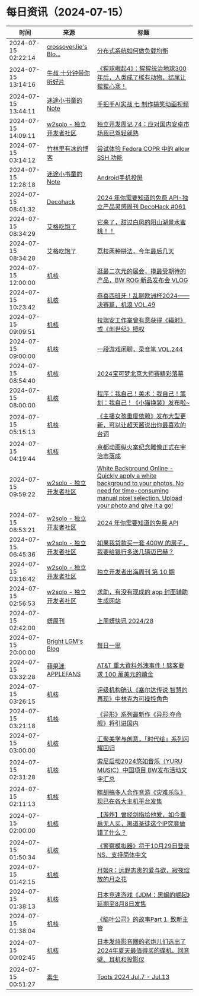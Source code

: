 ﻿# 每日资讯（2024-07-15）

|时间|来源|标题|
|---|---|---|
|2024-07-15 02:22:14|[crossoverJie's Blo...](https://crossoverjie.top/atom.xml)|[分布式系统如何做负载均衡](http://crossoverjie.top/2024/07/15/ob/Pulsar-loadbalance/)|
|2024-07-15 13:14:16|[牛叔 十分钟带你听好片](https://getpodcast.xyz/data/ximalaya/11534451.xml)|[《猩球崛起4》：猩猩统治地球300年后，人类成了稀有动物，结尾让猩猩心寒！](https://www.ximalaya.com/sound/741546860)|
|2024-07-15 13:44:11|[迷途小书童的Note](https://xugaoxiang.com/feed)|[手把手AI实战 七 制作搞笑动画视频](https://xugaoxiang.com/2024/07/15/ai-project-7/)|
|2024-07-15 14:09:11|[w2solo - 独立开发者社区](https://w2solo.com/topics/feed)|[独立开发周记 74：应对国内安卓市场我已驾轻就熟](https://w2solo.com/topics/4773)|
|2024-07-15 03:14:12|[竹林里有冰的博客](https://zhul.in/rss.xml)|[尝试体验 Fedora COPR 中的 allow SSH 功能](https://zhul.in/2024/07/15/try-ssh-connection-in-fedora-copr/)|
|2024-07-15 12:28:18|[迷途小书童的Note](https://xugaoxiang.com/feed)|[Android手机投屏](https://xugaoxiang.com/2024/07/15/scrcpy/)|
|2024-07-15 08:41:32|[Decohack](https://www.decohack.com/feed)|[2024 年你需要知道的免费 API-独立产品灵感周刊 DecoHack #061](https://www.decohack.com/Post/1556)|
|2024-07-15 08:34:29|[艾格吃饱了](https://feedpress.me/wx-aigechibaole)|[它来了，甜过白凤的阳山湖景水蜜桃！！](http://mp.weixin.qq.com/s?__biz=MjM5NTYxODQyMA%3D%3D&mid=2653456150&idx=2&sn=10c7622a9d6978d646f871c28a141a79)|
|2024-07-15 08:34:28|[艾格吃饱了](https://feedpress.me/wx-aigechibaole)|[荔枝两种拼法，今年最后几天](http://mp.weixin.qq.com/s?__biz=MjM5NTYxODQyMA%3D%3D&mid=2653456150&idx=1&sn=9a009089e737902fb97555fdeeb3cb58)|
|2024-07-15 12:00:00|[机核](https://www.gcores.com/rss)|[逛最二次元的展会，摸最受期待的产品，BW ROG 新品发布会 VLOG](https://www.gcores.com/videos/185003)|
|2024-07-15 10:23:42|[机核](https://www.gcores.com/rss)|[恭喜西班牙！乱聊欧洲杯2024——决赛篇，机浪 VOL.49](https://www.gcores.com/radios/185002)|
|2024-07-15 09:09:51|[机核](https://www.gcores.com/rss)|[拉瑞安工作室曾有意获得《辐射》或《创世纪》授权](https://www.gcores.com/articles/185009)|
|2024-07-15 09:00:00|[机核](https://www.gcores.com/rss)|[一段游戏闲聊，录音笔 VOL.244](https://www.gcores.com/radios/185006)|
|2024-07-15 08:54:40|[机核](https://www.gcores.com/rss)|[2024宝可梦北京大师赛精彩落幕](https://www.gcores.com/articles/185007)|
|2024-07-15 08:00:00|[机核](https://www.gcores.com/rss)|[程序：我自己！美术：我自己！策划：我自己！《小猫换装》发布啦~](https://www.gcores.com/articles/184992)|
|2024-07-15 05:15:13|[机核](https://www.gcores.com/rss)|[《主播女孩重度依赖》发布大型更新，可以让超天酱说出你最喜欢的台词](https://www.gcores.com/articles/184993)|
|2024-07-15 04:19:44|[机核](https://www.gcores.com/rss)|[京都动画纵火案纪念雕像正式在宇治市落成](https://www.gcores.com/articles/184991)|
|2024-07-15 09:59:22|[w2solo - 独立开发者社区](https://w2solo.com/topics/feed)|[White Background Online - Quickly apply a white background to your photos. No need for time-consuming manual pixel selection. Upload your photo and give it a go!](https://w2solo.com/topics/4772)|
|2024-07-15 08:53:21|[w2solo - 独立开发者社区](https://w2solo.com/topics/feed)|[2024 年你需要知道的免费 API](https://w2solo.com/topics/4771)|
|2024-07-15 06:45:36|[w2solo - 独立开发者社区](https://w2solo.com/topics/feed)|[如果我贷款买一套 400W 的房子，我要给银行多送几辆迈巴赫？](https://w2solo.com/topics/4770)|
|2024-07-15 03:16:42|[w2solo - 独立开发者社区](https://w2solo.com/topics/feed)|[独立开发者出海周刊 第 10 期](https://w2solo.com/topics/4769)|
|2024-07-15 02:56:53|[w2solo - 独立开发者社区](https://w2solo.com/topics/feed)|[求助，有没有现成的 app 封面辅助生成网站](https://w2solo.com/topics/4768)|
|2024-07-15 02:42:00|[蠎周刊](https://weekly.pychina.org/feeds/all.atom.xml)|[上周蠎快讯 2024/28](https://weekly.pychina.org/pyrecap/pyrw-2428.html)|
|2024-07-15 20:00:00|[Bright LGM's Blog](https://brightliao.com/atom.xml)|[每日一思](http://brightliao.com/2024/07/15/daily-thoughts/)|
|2024-07-15 03:32:28|[蘋果迷 APPLEFANS](https://applefans.today/feed/)|[AT&T 重大資料外洩事件！駭客要求 100 萬美元的贖金](https://applefans.today/2024-07-att-paid-hacker-to-delete-stolen-call-records/)|
|2024-07-15 03:26:15|[机核](https://www.gcores.com/rss)|[评级机构确认《塞尔达传说 智慧的再现》中林克为可操控角色](https://www.gcores.com/articles/184989)|
|2024-07-15 03:21:18|[机核](https://www.gcores.com/rss)|[《异形》系列最新作《异形:夺命舰》将引进国内](https://www.gcores.com/articles/184988)|
|2024-07-15 03:00:00|[机核](https://www.gcores.com/rss)|[汇聚美学与创意，「时代绘」系列闪耀回归](https://www.gcores.com/articles/184307)|
|2024-07-15 02:31:28|[机核](https://www.gcores.com/rss)|[索尼启动2024悠如音乐（YURU MUSIC）中国项目 BW发布活动文字汇总](https://www.gcores.com/articles/184986)|
|2024-07-15 02:11:13|[机核](https://www.gcores.com/rss)|[瞎胡搞多人合作音游《灾难乐队》现已在各大主机平台发售](https://www.gcores.com/articles/184984)|
|2024-07-15 02:00:00|[机核](https://www.gcores.com/rss)|[【游炸】曾经剑指给他爱，如今重启无人买，黑道圣徒这个IP究竟做错了什么？](https://www.gcores.com/videos/184951)|
|2024-07-15 01:50:34|[机核](https://www.gcores.com/rss)|[《警察模拟器》将于10月29日登录NS，支持简体中文](https://www.gcores.com/articles/184983)|
|2024-07-15 01:42:15|[机核](https://www.gcores.com/rss)|[月姬R：远野志贵的爱与欲，寂夜绽放的月之花](https://www.gcores.com/articles/184982)|
|2024-07-15 01:38:13|[机核](https://www.gcores.com/rss)|[日本竞速游戏《JDM：黑蝎的崛起》延期至8月8日发售](https://www.gcores.com/articles/184981)|
|2024-07-15 01:38:04|[机核](https://www.gcores.com/rss)|[《脑叶公司》的故事Part 1. 致新主管](https://www.gcores.com/articles/184978)|
|2024-07-15 00:02:45|[机核](https://www.gcores.com/rss)|[日本发烧影音圈的老炮儿们选出了2024年夏天最值得买的碟机、回音壁、耳机和投影仪](https://www.gcores.com/articles/179626)|
|2024-07-15 00:51:27|[素生](http://z.arlmy.me/atom.xml)|[Toots 2024 Jul.7 - Jul.13](http://z.arlmy.me/posts/MastodonArchives/2024/MastodonTootsArchives_20240713/)|
